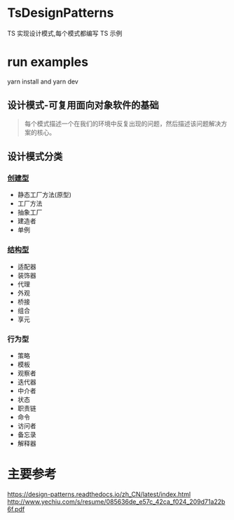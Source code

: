 # TsDesignPatterns

TS 实现设计模式,每个模式都编写 TS 示例

# run examples

yarn install and yarn dev

## 设计模式-可复用面向对象软件的基础

> 每个模式描述一个在我们的环境中反复出现的问题，然后描述该问题解决方案的核心。

## 设计模式分类

### [创建型](./src/creational/README.md)

- 静态工厂方法(原型)
- 工厂方法
- 抽象工厂
- 建造者
- 单例

### [结构型](./src/structural/README.md)

- 适配器
- 装饰器
- 代理
- 外观
- 桥接
- 组合
- 享元

### 行为型

- 策略
- 模板
- 观察者
- 迭代器
- 中介者
- 状态
- 职责链
- 命令
- 访问者
- 备忘录
- 解释器

# 主要参考

<https://design-patterns.readthedocs.io/zh_CN/latest/index.html>
<http://www.yechiu.com/s/resume/085636de_e57c_42ca_f024_209d71a22b6f.pdf>
